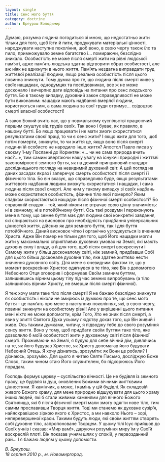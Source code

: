 ```yaml
---
layout: single
title: Сенс мого буття
category: doctrine
author: Бреурош Володимир
---
```


Думаю, розумна людина погодиться зі мною, що недостатньо жити тільки для того, щоб їсти й пити, продукувати матеріальні цінності, народжувати наступне покоління, щоб воно, в свою чергу також їло та пило, примножувало земне багатство і… помираючи, безслідно зникало. Особистість не може після смерті жити на рівні людської пам’яті, адже пам’ять людська здатна відтворити образ особистості, але аж ніяк не вдихнути в нього життя. Пам’ять нездатна виправдати труд життєвої реалізації людини, якщо реальна особистість після цього повинна зникнути. Тому думка про те, що людина після смерті живе у своїх нащадках, однодумцях та послідовниках, все ж не може досконало і вичерпно дати відповідь на питання про сенс людського буття. Бо в такому випадку, духовний закон справедливості не може бути виконаним: нащадки мають надбання вмерлої людини, користуються ним, а сама людина за свої труди отримує… свідоцтво смерті власної особистості!

А закон Божий вчить нас, що у нормальному суспільстві працюючий першим скуштує від трудів своїх. Так воно і буває, як правило, в нашому бутті. Бо якщо працювати і не мати змоги скористатися результатами своєї праці, то чи є сенс жити? І якщо жити для того, щоб потім померти, зникнути, то чи життя це, якщо воно після смерті людини їй особисто не народило інше життя? Апостол Павло писав у своєму 1-му Посланні до Коринтян: «… чи не сама природа вчить нас?...», тим самим звертаючи нашу увагу на існуючі природні і життєві закономірності земного буття, як на деякий принциповий стандарт дослідницького погляду на невидимий духовний світ. А цей погляд на даних засадах якраз і заперечує смерть особистості після смерті її фізичного тіла. Бо він вказує, що справедливо буде, якщо результатами життєвого надбання людини зможуть скористатися і нащадки, і сама людина після своєї смерті. Але чим у такому випадку зі своїх надбань може скористатися особистість, фізичне тіло якої померло? Яким спадком скористаються нащадки після фізичної смерті особистості? Бо справжній спадок – той, який ніколи не втрачає свою цінну значимість: ні в земному, ні в потойбічному бутті. Ось такі роздуми і переконують мене в тому, що земне буття має для людини свої конкретні завдання, які спираються на висновок про необхідність придбання універсальних цінностей життя, дійсних як для земного буття, так і для буття потойбічного. Даний висновок чітко і органічно узгоджується із вченням Христа. Адже Він помер не тільки для того, щоб Його нащадки могли жити у максимально сприятливих духовних умовах на Землі, які мають духовну силу і владу, а й для того, щоб після смерті воскреснути і Самому жити у більш досконалому світі, ніж земний, придбавши Собі для цього більш досконале духовне тіло, яке здатне життєво нести значення духовного світу. Для мене є очевидним фактом те, що у момент воскресіння Христос одягнувся в те тіло, яке Він з допомогою Небесного Отця оговорив і сформував Своїм земним буттям, залишившись вірним цьому тілу під час земних випробувань (а тіло залишилось вірним Христу, не вмерши після смерті фізичної).

Я теж хочу мати таке тіло після смерті! Я не бажаю безслідно зникнути як особистість і ніколи не змирюсь із думкою про те, що сенс мого буття – це пам’ять про мене в наступних поколіннях, які, в свою чергу, повинні зникнути на особистому рівні! Але у вирішенні цього питання мені ніхто не може допомогти, крім Того, Хто не зник після смерті, а явив у злитті Святого Духа усьому людству доказ того, що Він живий і живе. Ось такими думками, читачу, я підводжу тебе до свого розуміння сенсу життя. Воно у тому, щоб придбати своїм буттям таке тіло, яке дозволило б моїй особистості жити у духовному світі після фізичної смерті. Проживаючи на Землі, я будую для себе вічний дім, дивлячись на те, як його будував Христос, як Христу допомагав його будувати Небесний Отець. Я хочу дізнатись, зрозуміти: як Вони це робили? І дізнаюсь, зрозумію. Для цього я читаю Святе Письмо, досліджую Боже Слово, таким чином стаю Його служителем, бо підкорююсь Його порадам.

Господь формує церкву – суспільство вічності. Це не будівля із земного праху, це будівля із душ, оновлених Божими вічними життєвими цінностями. Я камінчик, а може, і камінь у цій будівлі. Як складовій живого Божого храму, для мене природно відшукувати для цього храму інших людей, які б стали живими каменями для вічного Божого Святилища, які б після фізичної смерті мали змогу одягти нове тіло, тим самим прославивши Творця життя. Тоді ми станемо як духовне сузір’я, найяскравішою зіркою якого є Христос, а ми навколо Нього – зорі, неперевершеної краси. Такими будуть люди, які своїм життям створять собі духовне тіло, запропоноване Творцем. У цьому тілі Ісус прийшов до Своїх учнів і сказав: «Мир вам!», даруючи розуміння миру їм у Своїй воскреслій плоті. Він показав учням шлях у спокій, у первозданний рай… І я бажаю людям у цьому допомогти.

*В. Бреурош.  
18 серпня 2010 р., м. Новомиргород.*
